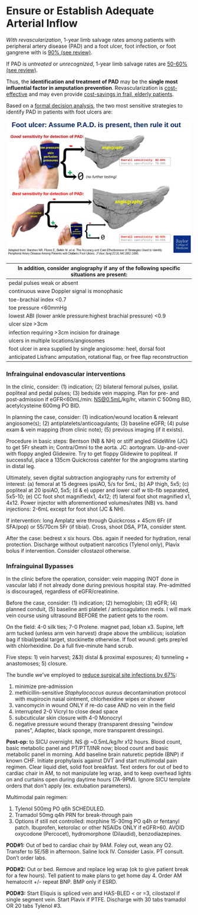 # Ensure or Establish Adequate Arterial Inflow

<i>With revascularization</i>, 1-year limb salvage rates among patients with peripheral artery disease (PAD) and a foot ulcer, foot infection, or foot gangrene with is [90% (see review)](https://github.com/nealbarshes/nealbarshes.github.io/blob/main/articles/Barshes%2C%20framework%20for%20foot%20keeping.pdf). 

If PAD is <i>untreated</i> or <i>unrecognized</i>, 1-year limb salvage rates are [50-60% (see review)](https://github.com/nealbarshes/nealbarshes.github.io/blob/main/articles/Barshes%2C%20framework%20for%20foot%20keeping.pdf).

Thus, the <b>identification and treatment of PAD</b> may be the <b>single most influential factor in amputation prevention</b>. Revascularization is [cost-effective](https://github.com/nealbarshes/nealbarshes.github.io/blob/main/articles/Barshes%2C%20MOVIE%20analysis.pdf) and may even provide [cost-savings in frail, elderly patients](https://github.com/nealbarshes/nealbarshes.github.io/blob/main/articles/Barshes%2C%20marginal%20patient%20bypass.pdf).

Based on a [formal decision analysis](https://github.com/nealbarshes/nealbarshes.github.io/blob/main/articles/Barshes%2C%20PAD%20identification%20strategies.pdf), the two most sensitive strategies to identify PAD in patients with foot ulcers are:

![PAD identification algorithms](/assets/PADalgorithm1.jpg "PAD identification algorithms")


| In addition, <b>consider angiography if any of the following specific situations are present:</b>  |
|---|
| pedal pulses weak or absent  |
| continuous wave Doppler signal is monophasic |
| toe-brachial index <0.7  |
| toe pressure <60mmHg  |
| lowest ABI (lower ankle pressure:highest brachial pressure) <0.9 |
| ulcer size >3cm |
| infection requiring >3cm incision for drainage  |
| ulcers in multiple locations/angiosomes  |
| foot ulcer in area supplied by single angiosome: heel, dorsal foot  |
| anticipated Lisfranc amputation, rotational flap, or free flap reconstruction  |

### Infrainguinal endovascular interventions

In the clinic, consider: (1) indication; (2) bilateral femoral pulses, ipsilat. popliteal and pedal pulses; (3) bedside vein mapping. 
Plan for pre- and post-admission if eGFR<60mL/min: NS@0.5mL/kg/hr, vitamin C 500mg BID, acetylcysteine 600mg PO BID.

In planning the case, consider: (1) indication/wound location & relevant angiosome(s); (2) antiplatelets/anticoagulants; (3) baseline eGFR; (4) pulse exam & vein mapping (from clinic note); (5) previous imaging (if it exists).

Procedure in basic steps: Bentson (NB & NH) or stiff angled GlideWire (JC) to get 5Fr sheath in; Contra/Omni to the aorta. JC: aortogram. Up-and-over with floppy angled Glidewire. Try to get floppy Glidewire to popliteal. If successful, place a 135cm Quickcross catehter for the angiograms starting in distal leg. 

Ultimately, seven digital subtraction angiography runs for extremity of interest: (a) femoral at 15 degrees ipsiAO, 5/s for 5mL; (b) AP thigh, 5x5; (c) popliteal at 20 ipsiAO, 5x5; (d & e) upper and lower calf w tib-fib separated, 5x5-10; (e) CC foot shot magnifiedx1, 4x12; (f) lateral foot shot magnified x1, 4x12. Power injector with aforementioned volumes/rates (NB) vs. hand injections: 2-6mL except for foot shot (JC & NH). 

If intervention: long Amplatz wire through Quickcross + 45cm 6Fr (if SFA/pop) or 55/70cm 5Fr (if tibial). Cross, shoot DSA, PTA, consider stent.

After the case: bedrest x six hours. Obs. again if needed for hydration, renal protection. Discharge without outpatient narcotics (Tylenol only), Plavix bolus if intervention. Consider cilostazol otherwise. 

### Infrainguinal Bypasses

In the clinic before the operation, consider: vein mapping (NOT done in vascular lab) if not already done during previous hospital stay. Pre-admitted is discouraged, regardless of eGFR/creatinine.

Before the case, consider: (1) indication; (2) hemoglobin; (3) eGFR; (4) planned conduit, (5) baseline anti platelet / anticoagulation meds. I will mark vein course using ultrasound BEFORE the patient gets to the room.

On the field: 4-0 silk ties; 7-0 Prolene. magnet pad, Ioban x3. Supine, left arm tucked (unless arm vein harvest) drape above the umbilicus; isolation bag if tibial/pedal target, stockinette otherwise. If foot wound: gets prep’ed with chlorhexidine. Do a full five-minute hand scrub.

Five steps: 1) vein harvest; 2&3) distal & proximal exposures; 4) tunneling + anastomoses; 5) closure.

The bundle we've employed to [reduce surgical site infections by 67%](https://github.com/nealbarshes/nealbarshes.github.io/blob/main/articles/ZamaniSSIreduction.pdf):
1. minimize pre-admission
2. methicillin-sensitive <i>Staphylococcus aureus</i> decontamination protocol with mupirocin nasal ointment, chlorhexidine wipes or shower
3. vancomycin in wound ONLY if re-do case AND no vein in the field
4. interrupted 2-0 Vicryl to close dead space
5. subcuticular skin closure with  4-0 Monocryl
6. negative pressure wound therapy (transparent dressing “window panes”, Adaptec, black sponge, more transparent dressings).

<b>Post-op:</b> to SICU overnight. NS @ ~0.5mL/kg/hr x12 hours. Blood count, basic metabolic panel and PT/PTT/INR now; blood count and basic metabolic panel in morning. Add baseline brain naturetic peptide (BNP) if known CHF. Initiate prophylaxis against DVT and start multimodal pain regimen. Clear liquid diet, solid foot breakfast. Text orders for out of bed to cardiac chair in AM, to not manipulate leg wrap, and to keep overhead lights on and curtains open during daytime hours (7A-9PM). Ignore SICU template orders that don't apply (ex. extubation parameters).
  
Multimodal pain regimen:
1. Tylenol 500mg PO q6h SCHEDULED.
2. Tramadol 50mg q4h PRN for break-through pain
3. Options if still not controlled: morphine 15-30mg PO q4h or fentanyl patch.  Ibuprofen, ketorolac or other NSAIDs ONLY if eGFR>60.
AVOID oxycodone (Percocet), hydromorphone (Dilaudid), benzodiazepines. 

<b>POD#1:</b> Out of bed to cardiac chair by 9AM. Foley out, wean any O2. Transfer to 5E/5B in afternoon. Saline lock IV. Consider Lasix. PT consult. Don’t order labs.

<b>POD#2:</b> Out or bed. Remove and replace leg wrap (ok to give patient break for a few hours). Tell patient to make plans to get home day 4. Order AM hematocrit +/- repeat BNP. BMP only if ESRD.

<b>POD#3:</b> Start Eliquis is spliced vein and HAS-BLED < or =3, cilostazol if single segment vein. Start Plavix if PTFE. Discharge with 30 tabs tramadol OR 20 tabs Tylenol #3.
